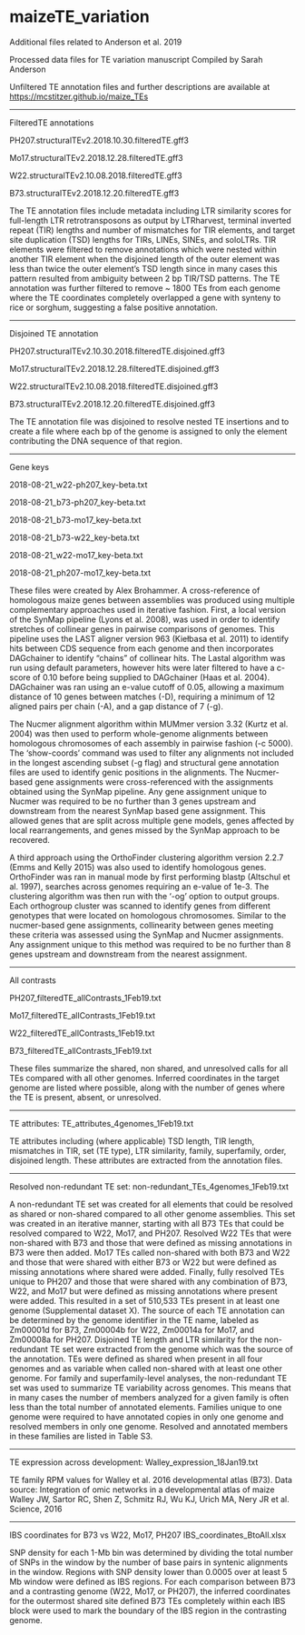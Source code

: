 # maizeTE_variation
Additional files related to Anderson et al. 2019

Processed data files for TE variation manuscript 
Compiled by Sarah Anderson

Unfiltered TE annotation files and further descriptions are available at https://mcstitzer.github.io/maize_TEs
____________________________________________

FilteredTE annotations

PH207.structuralTEv2.2018.10.30.filteredTE.gff3

Mo17.structuralTEv2.2018.12.28.filteredTE.gff3

W22.structuralTEv2.10.08.2018.filteredTE.gff3

B73.structuralTEv2.2018.12.20.filteredTE.gff3


The TE annotation files include metadata including LTR similarity scores for full-length LTR retrotransposons as output by LTRharvest, terminal inverted repeat (TIR) lengths and number of mismatches for TIR elements, and target site duplication (TSD) lengths for TIRs, LINEs, SINEs, and soloLTRs. TIR elements were filtered to remove annotations which were nested within another TIR element when the disjoined length of the outer element was less than twice the outer element’s TSD length since in many cases this pattern resulted from ambiguity between 2 bp TIR/TSD patterns. The TE annotation was further filtered to remove ~ 1800 TEs from each genome where the TE coordinates completely overlapped a gene with synteny to rice or sorghum, suggesting a false positive annotation. 

____________________________________________

Disjoined TE annotation

PH207.structuralTEv2.10.30.2018.filteredTE.disjoined.gff3

Mo17.structuralTEv2.2018.12.28.filteredTE.disjoined.gff3

W22.structuralTEv2.10.08.2018.filteredTE.disjoined.gff3

B73.structuralTEv2.2018.12.20.filteredTE.disjoined.gff3

The TE annotation file was disjoined to resolve nested TE insertions and to create a file where each bp of the genome is assigned to only the element contributing the DNA sequence of that region. 

____________________________________________

Gene keys

2018-08-21_w22-ph207_key-beta.txt

2018-08-21_b73-ph207_key-beta.txt

2018-08-21_b73-mo17_key-beta.txt

2018-08-21_b73-w22_key-beta.txt

2018-08-21_w22-mo17_key-beta.txt

2018-08-21_ph207-mo17_key-beta.txt

These files were created by Alex Brohammer. A cross-reference of homologous maize genes between assemblies was produced using multiple complementary approaches used in iterative fashion. First, a local version of the SynMap pipeline (Lyons et al. 2008), was used in order to identify stretches of collinear genes in pairwise comparisons of genomes. This pipeline uses the LAST aligner version 963 (Kiełbasa et al. 2011) to identify hits between CDS sequence from each genome and then incorporates DAGchainer to identify “chains” of collinear hits. The Lastal algorithm was run using default parameters, however hits were later filtered to have a c-score of 0.10 before being supplied to DAGchainer (Haas et al. 2004). DAGchainer was ran using an e-value cutoff of 0.05, allowing a maximum distance of 10 genes between matches (-D), requiring a minimum of 12 aligned pairs per chain (-A), and a gap distance of 7 (-g).

The Nucmer alignment algorithm within MUMmer version 3.32 (Kurtz et al. 2004) was then used to perform whole-genome alignments between homologous chromosomes of each assembly in pairwise fashion (-c 5000). The ‘show-coords’ command was used to filter any alignments not included in the longest ascending subset (-g flag) and structural gene annotation files are used to identify genic positions in the alignments. The Nucmer-based gene assignments were cross-referenced with the assignments obtained using the SynMap pipeline. Any gene assignment unique to Nucmer was required to be no further than 3 genes upstream and downstream from the nearest SynMap based gene assignment. This allowed genes that are split across multiple gene models, genes affected by local rearrangements, and genes missed by the SynMap approach to be recovered.

A third approach using the OrthoFinder clustering algorithm version 2.2.7 (Emms and Kelly 2015) was also used to identify homologous genes. OrthoFinder was ran in manual mode by first performing blastp (Altschul et al. 1997), searches across genomes requiring an e-value of 1e-3. The clustering algorithm was then run with the ‘-og’ option to output groups. Each orthogroup cluster was scanned to identify genes from different genotypes that were located on homologous chromosomes. Similar to the nucmer-based gene assignments, collinearity between genes meeting these criteria was assessed using the SynMap and Nucmer assignments. Any assignment unique to this method was required to be no further than 8 genes upstream and downstream from the nearest assignment.

____________________________________________

All contrasts

PH207_filteredTE_allContrasts_1Feb19.txt

Mo17_filteredTE_allContrasts_1Feb19.txt

W22_filteredTE_allContrasts_1Feb19.txt

B73_filteredTE_allContrasts_1Feb19.txt

These files summarize the shared, non shared, and unresolved calls for all TEs compared with all other genomes. Inferred coordinates in the target genome are listed where possible, along with the number of genes where the TE is present, absent, or unresolved.

____________________________________________

TE attributes: 
TE_attributes_4genomes_1Feb19.txt

TE attributes including (where applicable) TSD length, TIR length, mismatches in TIR, set (TE type), LTR similarity,  family, superfamily, order, disjoined length. These attributes are extracted from the annotation files. 

____________________________________________

Resolved non-redundant TE set: 
non-redundant_TEs_4genomes_1Feb19.txt

A non-redundant TE set was created for all elements that could be resolved as shared or non-shared compared to all other genome assemblies. This set was created in an iterative manner, starting with all B73 TEs that could be resolved compared to W22, Mo17, and PH207. Resolved W22 TEs that were non-shared with B73 and those that were defined as missing annotations in B73 were then added. Mo17 TEs called non-shared with both B73 and W22 and those that were shared with either B73 or W22 but were defined as missing annotations where shared were added. Finally, fully resolved TEs unique to PH207 and those that were shared with any combination of B73, W22, and Mo17 but were defined as missing annotations where present were added. This resulted in a set of 510,533 TEs present in at least one genome (Supplemental dataset X). The source of each TE annotation can be determined by the genome identifier in the TE name, labeled as Zm00001d for B73, Zm00004b for W22, Zm00014a for Mo17, and Zm00008a for PH207. Disjoined TE length and LTR similarity for the non-redundant TE set were extracted from the genome which was the source of the annotation. TEs were defined as shared when present in all four genomes and as variable when called non-shared with at least one other genome. For family and superfamily-level analyses, the non-redundant TE set was used to summarize TE variability across genomes. This means that in many cases the number of members analyzed for a given family is often less than the total number of annotated elements. Families unique to one genome were required to have annotated copies in only one genome and resolved members in only one genome. Resolved and annotated members in these families are listed in Table S3. 

____________________________________________

TE expression across development: 
Walley_expression_18Jan19.txt

TE family RPM values for Walley et al. 2016 developmental atlas (B73). 
Data source:
Integration of omic networks in a developmental atlas of maize
Walley JW, Sartor RC, Shen Z, Schmitz RJ, Wu KJ, Urich MA, Nery JR et al.
Science, 2016

____________________________________________

IBS coordinates for B73 vs W22, Mo17, PH207
IBS_coordinates_BtoAll.xlsx

SNP density for each 1-Mb bin was determined by dividing the total number of SNPs in the window by the number of base pairs in syntenic alignments in the window. Regions with SNP density lower than 0.0005 over at least 5 Mb window were defined as IBS regions. For each comparison between B73 and a contrasting genome (W22, Mo17, or PH207), the inferred coordinates for the outermost shared site defined B73 TEs completely within each IBS block were used to mark the boundary of the IBS region in the contrasting genome. 
